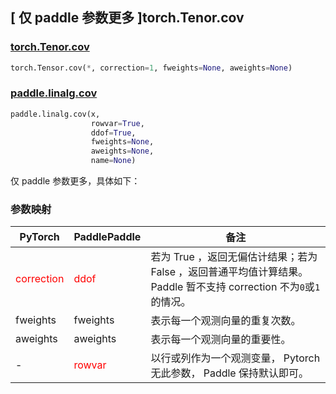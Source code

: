 ## [ 仅 paddle 参数更多 ]torch.Tenor.cov
### [torch.Tenor.cov](https://pytorch.org/docs/stable/generated/torch.Tensor.cov.html#torch.Tensor.cov)

```python
torch.Tensor.cov(*, correction=1, fweights=None, aweights=None)
```

### [paddle.linalg.cov](https://www.paddlepaddle.org.cn/documentation/docs/zh/api/paddle/linalg/cov_cn.html#cov)

```python
paddle.linalg.cov(x,
                  rowvar=True,
                  ddof=True,
                  fweights=None,
                  aweights=None,
                  name=None)
```

仅 paddle 参数更多，具体如下：
### 参数映射
| PyTorch       | PaddlePaddle | 备注                                                   |
| ------------- | ------------ | ------------------------------------------------------ |
| <font color='red'> correction </font>    | <font color='red'> ddof </font>          | 若为 True ，返回无偏估计结果；若为 False ，返回普通平均值计算结果。 Paddle 暂不支持 correction 不为`0`或`1`的情况。|
| fweights         | fweights  | 表示每一个观测向量的重复次数。 |
| aweights         | aweights  | 表示每一个观测向量的重要性。 |
| -             | <font color='red'> rowvar </font> | 以行或列作为一个观测变量， Pytorch 无此参数， Paddle 保持默认即可。 |
